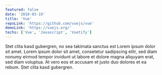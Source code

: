 ```yaml
---
featured: false
date: '2010-03-19'
title: 'Vue'
repoLink: 'https://github.com/vuejs/vue'
demoLink: 'https://vuejs.org/'
techs: ['Vue', 'Javascript', 'Vuetify']
---
```


Stet clita kasd gubergren, no sea takimata sanctus est Lorem ipsum dolor sit amet. Lorem ipsum dolor sit amet, consetetur sadipscing elitr, sed diam nonumy eirmod tempor invidunt ut labore et dolore magna aliquyam erat, sed diam voluptua. At vero eos et accusam et justo duo dolores et ea rebum. Stet clita kasd gubergren.
